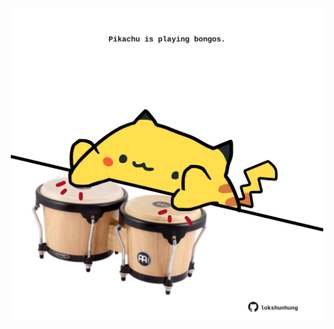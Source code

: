 <!-- built at 18/02/2023, 02:23:35 UTC -->
<p align="center">
  <img width="500" height="500" src="./ReadmeImage.svg">
</p>
